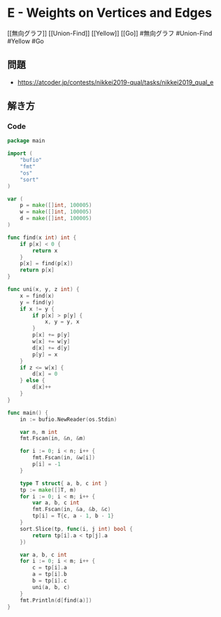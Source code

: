 # E - Weights on Vertices and Edges
[[無向グラフ]] [[Union-Find]] [[Yellow]] [[Go]]
#無向グラフ #Union-Find #Yellow #Go 

## 問題
- https://atcoder.jp/contests/nikkei2019-qual/tasks/nikkei2019_qual_e

## 解き方
### Code
```go
package main

import (
	"bufio"
	"fmt"
	"os"
	"sort"
)

var (
	p = make([]int, 100005)
	w = make([]int, 100005)
	d = make([]int, 100005)
)

func find(x int) int {
	if p[x] < 0 {
		return x
	}
	p[x] = find(p[x])
	return p[x]
}

func uni(x, y, z int) {
	x = find(x)
	y = find(y)
	if x != y {
		if p[x] > p[y] {
			x, y = y, x
		}
		p[x] += p[y]
		w[x] += w[y]
		d[x] += d[y]
		p[y] = x
	}
	if z <= w[x] {
		d[x] = 0
	} else {
		d[x]++
	}
}

func main() {
	in := bufio.NewReader(os.Stdin)

	var n, m int
	fmt.Fscan(in, &n, &m)

	for i := 0; i < n; i++ {
		fmt.Fscan(in, &w[i])
		p[i] = -1
	}

	type T struct{ a, b, c int }
	tp := make([]T, m)
	for i := 0; i < m; i++ {
		var a, b, c int
		fmt.Fscan(in, &a, &b, &c)
		tp[i] = T{c, a - 1, b - 1}
	}
	sort.Slice(tp, func(i, j int) bool {
		return tp[i].a < tp[j].a
	})

	var a, b, c int
	for i := 0; i < m; i++ {
		c = tp[i].a
		a = tp[i].b
		b = tp[i].c
		uni(a, b, c)
	}
	fmt.Println(d[find(a)])
}
```